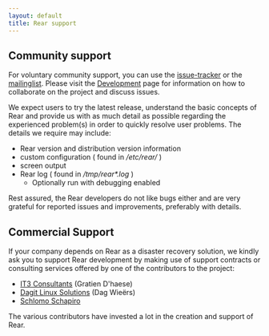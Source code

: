 ```yaml
---
layout: default
title: Rear support
---
```


## Community support ##
For voluntary community support, you can use the
[issue-tracker](http://github.com/rear/rear/issues) or the
[mailinglist](https://lists.sourceforge.net/lists/listinfo/rear-users).
Please visit the [Development](/development/) page for information on
how to collaborate on the project and discuss issues.

We expect users to try the latest release, understand the basic concepts of
Rear and provide us with as much detail as possible regarding the experienced
problem(s) in order to quickly resolve user problems. The details we require
may include:

 - Rear version and distribution version information
 - custom configuration ( found in */etc/rear/* )
 - screen output
 - Rear log ( found in */tmp/rear\*.log* )
   - Optionally run with debugging enabled

Rest assured, the Rear developers do not like bugs either and are very grateful
for reported issues and improvements, preferably with details.


## Commercial Support ##
If your company depends on Rear as a disaster recovery solution, we kindly ask
you to support Rear development by making use of support contracts or consulting
services offered by one of the contributors to the project:

 - [IT3 Consultants](http://www.it3.be/) (Gratien D'haese)
 - [Dagit Linux Solutions](http://dagit.net/) (Dag Wieërs)
 - [Schlomo Schapiro](mailto:rear-commercial@schlomo.schapiro.org)

The various contributors have invested a lot in the creation and support of Rear.
